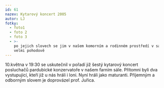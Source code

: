 ```yaml
---
id: 61
nazev: Kytarový koncert 2005
autor: LJ
fotky:
  - foto1
  - foto 2
  - foto 3
  - >-
    po jejich slovech se jim v našem komorním a rodinném prostředí v sále hrálo
    velmi pohodově
---
```

10.května v 19:30 se uskutečnil v pořadí již šestý kytarový koncert posluchačů pardubické konzervatoře v našem farním sále. Přítomni byli dva vystupujicí, kteří již u nás hráli i loni. Nyní hráli jako maturanti. Příjemným a odborným slovem je doprovázel prof. Juřica.<p>
<p>
